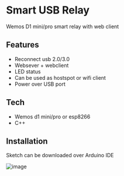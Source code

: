 # Smart USB Relay
Wemos D1 mini/pro smart relay with web client 
## Features
- Reconnect usb 2.0/3.0
- Websever + webclient
- LED status
- Can be used as hostspot or wifi client
- Power over USB port
## Tech
- Wemos d1 mini/pro or esp8266
- C++

## Installation
Sketch can be downloaded over Arduino IDE

![image](https://user-images.githubusercontent.com/42004251/159061498-b8d070c9-5c86-4f0b-ab40-83f81f1586e1.png)

